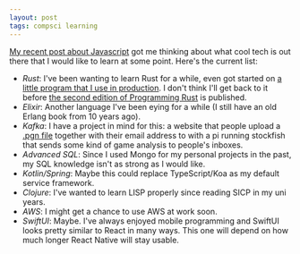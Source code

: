 ```yaml
---
layout: post
tags: compsci learning
---
```

[My recent post about Javascript](/Nothing-But-Javascript/) got me thinking about what cool tech is out there that I would like to learn at some point. Here's the current list:

- *Rust*: I've been wanting to learn Rust for a while, even got started on [a little program that I use in production](https://github.com/jsoendermann/guan). I don't think I'll get back to it before [the second edition of Programming Rust](https://www.amazon.co.uk/Programming-Rust-Fast-Systems-Development/dp/1492052590/) is published.
- *Elixir*: Another language I've been eying for a while (I still have an old Erlang book from 10 years ago).
- *Kafka*: I have a project in mind for this: a website that people upload a [.pgn file](https://en.wikipedia.org/wiki/Portable_Game_Notation) together with their email address to with a pi running stockfish that sends some kind of game analysis to people's inboxes.
- *Advanced SQL*: Since I used Mongo for my personal projects in the past, my SQL knowledge isn't as strong as I would like.
- *Kotlin/Spring*: Maybe this could replace TypeScript/Koa as my default service framework.
- *Clojure*: I've wanted to learn LISP properly since reading SICP in my uni years.
- *AWS*: I might get a chance to use AWS at work soon.
- *SwiftUI*: Maybe. I've always enjoyed mobile programming and SwiftUI looks pretty similar to React in many ways. This one will depend on how much longer React Native will stay usable.
